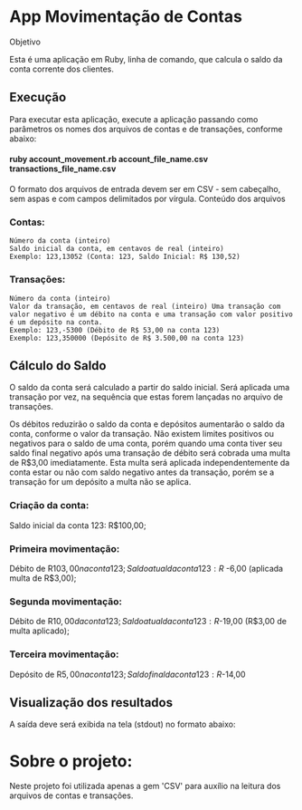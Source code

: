 # App Movimentação de Contas
Objetivo

Esta é uma aplicação em Ruby, linha de comando, que calcula o saldo da conta corrente dos clientes.

## Execução
Para executar esta aplicação, execute a aplicação passando como parâmetros os nomes dos arquivos de contas e de transações, conforme abaixo:
#### ruby account_movement.rb account_file_name.csv transactions_file_name.csv

O formato dos arquivos de entrada devem ser em CSV - sem cabeçalho, sem aspas e com campos delimitados por vírgula.
Conteúdo dos arquivos
### Contas:
    Número da conta (inteiro)
    Saldo inicial da conta, em centavos de real (inteiro) 
    Exemplo: 123,13052 (Conta: 123, Saldo Inicial: R$ 130,52)

### Transações:
    Número da conta (inteiro)
    Valor da transação, em centavos de real (inteiro) Uma transação com valor negativo é um débito na conta e uma transação com valor positivo é um depósito na conta. 
    Exemplo: 123,-5300 (Débito de R$ 53,00 na conta 123)
    Exemplo: 123,350000 (Depósito de R$ 3.500,00 na conta 123)

## Cálculo do Saldo
O saldo da conta será calculado a partir do saldo inicial. Será aplicada uma transação por vez, na sequência que estas forem lançadas no arquivo de transações.

Os débitos reduzirão o saldo da conta e depósitos aumentarão o saldo da conta, conforme o valor da transação. Não existem limites positivos ou negativos para o saldo de uma conta, porém quando uma conta tiver seu saldo final negativo após uma transação de débito será cobrada uma multa de R$3,00 imediatamente. Esta multa será aplicada independentemente da conta estar ou não com saldo negativo antes da transação, porém se a transação for um depósito a multa não se aplica. 

### Criação da conta:
  Saldo inicial da conta 123: R$100,00;
### Primeira movimentação:
  Débito de R$103,00 na conta 123;
  Saldo atual da conta 123: R$ -6,00 (aplicada multa de R$3,00);
### Segunda movimentação:
  Débito de R$10,00 da conta 123;
  Saldo atual da conta 123: R$-19,00 (R$3,00 de multa aplicado);
### Terceira movimentação:
  Depósito de R$5,00 na conta 123;
  Saldo final da conta 123: R$-14,00
  
## Visualização dos resultados
A saída deve será exibida na tela (stdout) no formato abaixo:


# Sobre o projeto:
  Neste projeto foi utilizada apenas a gem 'CSV' para auxílio na leitura dos arquivos de contas e transações.
